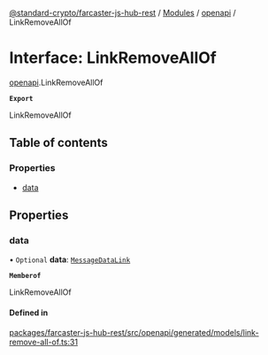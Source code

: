 [@standard-crypto/farcaster-js-hub-rest](../README.md) / [Modules](../modules.md) / [openapi](../modules/openapi.md) / LinkRemoveAllOf

# Interface: LinkRemoveAllOf

[openapi](../modules/openapi.md).LinkRemoveAllOf

**`Export`**

LinkRemoveAllOf

## Table of contents

### Properties

- [data](openapi.LinkRemoveAllOf.md#data)

## Properties

### data

• `Optional` **data**: [`MessageDataLink`](../modules/openapi.md#messagedatalink)

**`Memberof`**

LinkRemoveAllOf

#### Defined in

[packages/farcaster-js-hub-rest/src/openapi/generated/models/link-remove-all-of.ts:31](https://github.com/standard-crypto/farcaster-js/blob/main/packages/farcaster-js-hub-rest/src/openapi/generated/models/link-remove-all-of.ts#L31)
